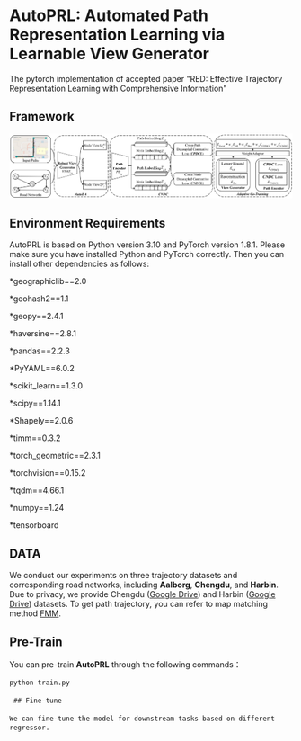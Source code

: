 # AutoPRL: Automated Path Representation Learning via Learnable View Generator

The pytorch implementation of accepted paper "RED: Effective Trajectory Representation Learning with Comprehensive Information"

## Framework
<div align=center>
<img src="framework.png"/>
</div>

## Environment Requirements

AutoPRL is based on Python version 3.10 and PyTorch version 1.8.1. Please make sure you have installed Python and PyTorch correctly. Then you can install other dependencies as follows:

*geographiclib==2.0

*geohash2==1.1

*geopy==2.4.1 

*haversine==2.8.1

*pandas==2.2.3 

*PyYAML==6.0.2 

*scikit_learn==1.3.0 

*scipy==1.14.1 

*Shapely==2.0.6 

*timm==0.3.2 

*torch_geometric==2.3.1 

*torchvision==0.15.2 

*tqdm==4.66.1 

*numpy==1.24 

*tensorboard


## DATA

We conduct our experiments on three trajectory datasets and corresponding road networks, including **Aalborg**, **Chengdu**, and **Harbin**. Due to privacy, we provide Chengdu ([Google Drive](https://drive.google.com/file/d/1xc1TKmEQ0VQ7daA6KVPri9J9OmsYLai_/view?usp=drive_link)) and Harbin ([Google Drive](https://drive.google.com/file/d/1TqupyC0LVqUtGfoPuXmIjm2VUke1lx0b/view?usp=drive_link)) datasets. To get path trajectory, you can refer to map matching method [FMM](https://github.com/cyang-kth/fmm). 


## Pre-Train

You can pre-train **AutoPRL** through the following commands：

```shell
python train.py 

 ## Fine-tune

We can fine-tune the model for downstream tasks based on different regressor.
